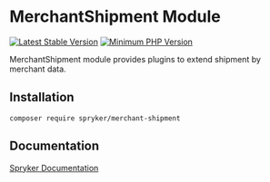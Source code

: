# MerchantShipment Module
[![Latest Stable Version](https://poser.pugx.org/spryker/merchant-shipment/v/stable.svg)](https://packagist.org/packages/spryker/merchant-shipment)
[![Minimum PHP Version](https://img.shields.io/badge/php-%3E%3D%207.3-8892BF.svg)](https://php.net/)

MerchantShipment module provides plugins to extend shipment by merchant data.

## Installation

```
composer require spryker/merchant-shipment
```

## Documentation

[Spryker Documentation](https://academy.spryker.com/developing_with_spryker/module_guide/modules.html)
